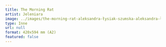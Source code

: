 ```yaml
---
title: The Morning Rat
artist: Jeleniara
image: ../images/the-morning-rat-aleksandra-łysiak-szumska-aleksandra-łysiak.jpg
type: Inne
url: null
format: 420x594 mm (A2)
featured: false
---
```

